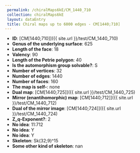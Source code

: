 ```yaml
--- 
 permalink: /chiralMaps6kE/CM_1440_710 
 collection: chiralMaps6kE
 layout: dataEntry
 title: Chiral maps up to 6000 edges - CM[1440;710]
---
```


- **ID**: [CM[1440;710]]({{ site.url }}/test/CM_1440_710)
- **Genus of the underlying surface**: 625
- **Length of the face**: 18
- **Valency**: 90
- **Length of the Petrie polygon**: 40
- **Is the automorphism group solvable?**: S
- **Number of vertices**: 32
- **Number of edges**: 1440
- **Number of faces**: 160
- **The map is self-**: none
- **Dual map**: [CM[1440;725]]({{ site.url }}/test/CM_1440_725)
- **Mirror (enantihomorphic) map**: [CM[1440;712]]({{ site.url }}/test/CM_1440_712)
- **Dual of the mirror image**: [CM[1440;724]]({{ site.url }}/test/CM_1440_724)
- **Z_q-Exponent?**: 2
- **No idea**:  11:712
- **No idea**: Y
- **No idea**: Y
- **Skeleton**: Sk(32;9)^15
- **Some other kind of skeleton**: nan
